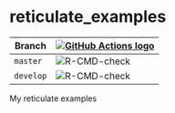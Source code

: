 # reticulate_examples

Branch   |[![GitHub Actions logo](man/figures/GitHubActions.png)](https://github.com/richelbilderbeek/reticulate_examples/actions)
---------|------------------------------------------------------------------------------------------------------------------------
`master` |![R-CMD-check](https://github.com/richelbilderbeek/reticulate_examples/workflows/R-CMD-check/badge.svg?branch=master)   
`develop`|![R-CMD-check](https://github.com/richelbilderbeek/reticulate_examples/workflows/R-CMD-check/badge.svg?branch=develop)  

My reticulate examples
